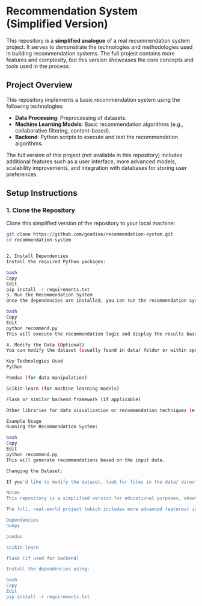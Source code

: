 # Recommendation System (Simplified Version)

This repository is a **simplified analogue** of a real recommendation system project. It serves to demonstrate the technologies and methodologies used in building recommendation systems. The full project contains more features and complexity, but this version showcases the core concepts and tools used in the process.

## Project Overview

This repository implements a basic recommendation system using the following technologies:

- **Data Processing**: Preprocessing of datasets.
- **Machine Learning Models**: Basic recommendation algorithms (e.g., collaborative filtering, content-based).
- **Backend**: Python scripts to execute and test the recommendation algorithms.
  
The full version of this project (not available in this repository) includes additional features such as a user interface, more advanced models, scalability improvements, and integration with databases for storing user preferences.

## Setup Instructions

### 1. **Clone the Repository**

Clone this simplified version of the repository to your local machine:

```bash
git clone https://github.com/goodiee/recommendation-system.git
cd recommendation-system


2. Install Dependencies
Install the required Python packages:

bash
Copy
Edit
pip install -r requirements.txt
3. Run the Recommendation System
Once the dependencies are installed, you can run the recommendation system. Typically, you would run the following:

bash
Copy
Edit
python recommend.py
This will execute the recommendation logic and display the results based on the dataset used.

4. Modify the Data (Optional)
You can modify the dataset (usually found in data/ folder or within specific CSV files) to experiment with different input data for generating recommendations.

Key Technologies Used
Python

Pandas (for data manipulation)

Scikit-learn (for machine learning models)

Flask or similar backend framework (if applicable)

Other libraries for data visualization or recommendation techniques (e.g., numpy, matplotlib)

Example Usage
Running the Recommendation System:

bash
Copy
Edit
python recommend.py
This will generate recommendations based on the input data.

Changing the Dataset:

If you'd like to modify the dataset, look for files in the data/ directory (or similar) where you can input new data or adjust existing entries.

Notes
This repository is a simplified version for educational purposes, showcasing the basic technologies used in recommendation systems.

The full, real-world project (which includes more advanced features) is not part of this repository but is built using the same principles.

Dependencies
numpy

pandas

scikit-learn

flask (if used for backend)

Install the dependencies using:

bash
Copy
Edit
pip install -r requirements.txt
